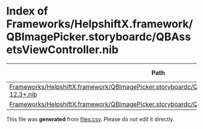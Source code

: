 # Index of Frameworks/HelpshiftX.framework/QBImagePicker.storyboardc/QBAssetsViewController.nib

| Path | Type | Size | Format | Language | DiE Info | Notes | Hash |
| --- | --- | --- | --- | --- | --- | --- | --- |
| [Frameworks/HelpshiftX.framework/QBImagePicker.storyboardc/QBAssetsViewController.nib/objects-12.3+.nib](./Frameworks/HelpshiftX.framework/QBImagePicker.storyboardc/QBAssetsViewController.nib/objects-12.3+.nib) | Binary | 1368 |  |  |  |  | fab1fda831c526bb3b05e17dca0c43160ea290f042d02302a592cc129b86db46 |
| [Frameworks/HelpshiftX.framework/QBImagePicker.storyboardc/QBAssetsViewController.nib/runtime.nib](./Frameworks/HelpshiftX.framework/QBImagePicker.storyboardc/QBAssetsViewController.nib/runtime.nib) | Binary | 1368 |  |  |  |  | e67d40a0553bde76b0a65b4134327153266b5111d784b03fab93375283dcb1ba |


This file was **generated** from [files.csv](../../../../../../../../../../../../files.csv). Please do not edit it directly.
